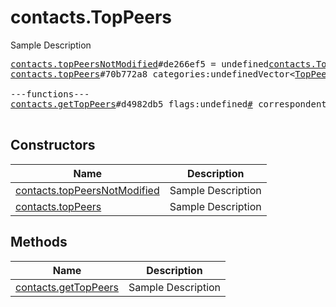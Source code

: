 # contacts.TopPeers

Sample Description

<pre>
<a href="../constructor/contacts.topPeersNotModified">contacts.topPeersNotModified</a>#de266ef5 = undefined<a href="../type/contacts.TopPeers.md">contacts.TopPeers</a>;
<a href="../constructor/contacts.topPeers">contacts.topPeers</a>#70b772a8 categories:undefinedVector&lt;<a href="../type/TopPeerCategoryPeers.md">TopPeerCategoryPeers</a>&gt; chats:undefinedVector&lt;<a href="../type/Chat.md">Chat</a>&gt; users:undefinedVector&lt;<a href="../type/User.md">User</a>&gt; = undefined<a href="../type/contacts.TopPeers.md">contacts.TopPeers</a>;

---functions---
<a href="../method/contacts.getTopPeers">contacts.getTopPeers</a>#d4982db5 flags:undefined<a href="../type/#.md">#</a> correspondents:flags.0?<a href="../type/true.md">true</a> bots_pm:flags.1?<a href="../type/true.md">true</a> bots_inline:flags.2?<a href="../type/true.md">true</a> groups:flags.10?<a href="../type/true.md">true</a> channels:flags.15?<a href="../type/true.md">true</a> offset:undefined<a href="../type/int.md">int</a> limit:undefined<a href="../type/int.md">int</a> hash:undefined<a href="../type/int.md">int</a> = undefined<a href="../type/contacts.TopPeers.md">contacts.TopPeers</a>;

</pre>

## Constructors

| Name | Description |
|------|-------------|
| [contacts.topPeersNotModified](../constructor/contacts.topPeersNotModified.md) | Sample Description |
| [contacts.topPeers](../constructor/contacts.topPeers.md) | Sample Description |

## Methods

| Name | Description |
|------|-------------|
| [contacts.getTopPeers](../method/contacts.getTopPeers.md) | Sample Description |
